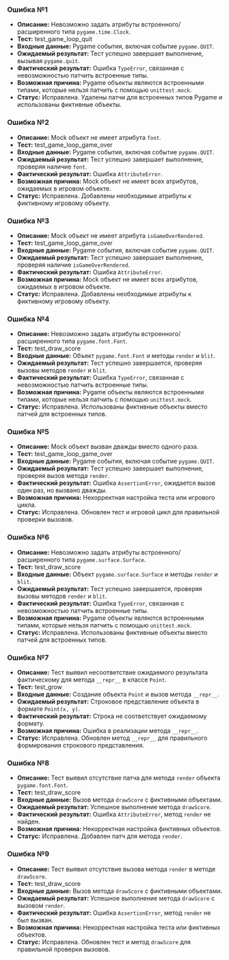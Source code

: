 ### Ошибка №1

- **Описание:** Невозможно задать атрибуты встроенного/расширенного типа `pygame.time.Clock`.
- **Тест:** test_game_loop_quit
- **Входные данные:** Pygame события, включая событие `pygame.QUIT`.
- **Ожидаемый результат:** Тест успешно завершает выполнение, вызывая `pygame.quit`.
- **Фактический результат:** Ошибка `TypeError`, связанная с невозможностью патчить встроенные типы.
- **Возможная причина:** Pygame объекты являются встроенными типами, которые нельзя патчить с помощью `unittest.mock`.
- **Статус:** Исправлена. Удалены патчи для встроенных типов Pygame и использованы фиктивные объекты.

### Ошибка №2

- **Описание:** Mock объект не имеет атрибута `font`.
- **Тест:** test_game_loop_game_over
- **Входные данные:** Pygame события, включая событие `pygame.QUIT`.
- **Ожидаемый результат:** Тест успешно завершает выполнение, проверяя наличие `font`.
- **Фактический результат:** Ошибка `AttributeError`.
- **Возможная причина:** Mock объект не имеет всех атрибутов, ожидаемых в игровом объекте.
- **Статус:** Исправлена. Добавлены необходимые атрибуты к фиктивному игровому объекту.

### Ошибка №3

- **Описание:** Mock объект не имеет атрибута `isGameOverRendered`.
- **Тест:** test_game_loop_game_over
- **Входные данные:** Pygame события, включая событие `pygame.QUIT`.
- **Ожидаемый результат:** Тест успешно завершает выполнение, проверяя наличие `isGameOverRendered`.
- **Фактический результат:** Ошибка `AttributeError`.
- **Возможная причина:** Mock объект не имеет всех атрибутов, ожидаемых в игровом объекте.
- **Статус:** Исправлена. Добавлены необходимые атрибуты к фиктивному игровому объекту.

### Ошибка №4

- **Описание:** Невозможно задать атрибуты встроенного/расширенного типа `pygame.font.Font`.
- **Тест:** test_draw_score
- **Входные данные:** Объект `pygame.font.Font` и методы `render` и `blit`.
- **Ожидаемый результат:** Тест успешно завершается, проверяя вызовы методов `render` и `blit`.
- **Фактический результат:** Ошибка `TypeError`, связанная с невозможностью патчить встроенные типы.
- **Возможная причина:** Pygame объекты являются встроенными типами, которые нельзя патчить с помощью `unittest.mock`.
- **Статус:** Исправлена. Использованы фиктивные объекты вместо патчей для встроенных типов.

### Ошибка №5

- **Описание:** Mock объект вызван дважды вместо одного раза.
- **Тест:** test_game_loop_game_over
- **Входные данные:** Pygame события, включая событие `pygame.QUIT`.
- **Ожидаемый результат:** Тест успешно завершает выполнение, проверяя вызов метода `render`.
- **Фактический результат:** Ошибка `AssertionError`, ожидается вызов один раз, но вызвано дважды.
- **Возможная причина:** Некорректная настройка теста или игрового цикла.
- **Статус:** Исправлена. Обновлен тест и игровой цикл для правильной проверки вызовов.

### Ошибка №6

- **Описание:** Невозможно задать атрибуты встроенного/расширенного типа `pygame.surface.Surface`.
- **Тест:** test_draw_score
- **Входные данные:** Объект `pygame.surface.Surface` и методы `render` и `blit`.
- **Ожидаемый результат:** Тест успешно завершается, проверяя вызовы методов `render` и `blit`.
- **Фактический результат:** Ошибка `TypeError`, связанная с невозможностью патчить встроенные типы.
- **Возможная причина:** Pygame объекты являются встроенными типами, которые нельзя патчить с помощью `unittest.mock`.
- **Статус:** Исправлена. Использованы фиктивные объекты вместо патчей для встроенных типов.

### Ошибка №7

- **Описание:** Тест выявил несоответствие ожидаемого результата фактическому для метода `__repr__` в классе `Point`.
- **Тест:** test_grow
- **Входные данные:** Создание объекта `Point` и вызов метода `__repr__`.
- **Ожидаемый результат:** Строковое представление объекта в формате `Point(x, y)`.
- **Фактический результат:** Строка не соответствует ожидаемому формату.
- **Возможная причина:** Ошибка в реализации метода `__repr__`.
- **Статус:** Исправлена. Обновлен метод `__repr__` для правильного формирования строкового представления.

### Ошибка №8

- **Описание:** Тест выявил отсутствие патча для метода `render` объекта `pygame.font.Font`.
- **Тест:** test_draw_score
- **Входные данные:** Вызов метода `drawScore` с фиктивными объектами.
- **Ожидаемый результат:** Успешное выполнение метода `drawScore`.
- **Фактический результат:** Ошибка `AttributeError`, метод `render` не найден.
- **Возможная причина:** Некорректная настройка фиктивных объектов.
- **Статус:** Исправлена. Добавлен патч для метода `render`.

### Ошибка №9

- **Описание:** Тест выявил отсутствие вызова метода `render` в методе `drawScore`.
- **Тест:** test_draw_score
- **Входные данные:** Вызов метода `drawScore` с фиктивными объектами.
- **Ожидаемый результат:** Успешное выполнение метода `drawScore` с вызовом `render`.
- **Фактический результат:** Ошибка `AssertionError`, метод `render` не был вызван.
- **Возможная причина:** Некорректная настройка теста или фиктивных объектов.
- **Статус:** Исправлена. Обновлен тест и метод `drawScore` для правильной проверки вызовов.
